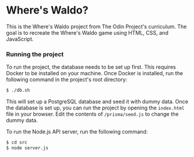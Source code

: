 # Where's Waldo?

This is the Where's Waldo project from The Odin Project's curriculum. The goal is to recreate the Where's Waldo game using HTML, CSS, and JavaScript.

### Running the project

To run the project, the database needs to be set up first. This requires Docker to be installed on your machine. Once Docker is installed, run the following command in the project's root directory:

```bash
$ ./db.sh
```

This will set up a PostgreSQL database and seed it with dummy data. Once the database is set up, you can run the project by opening the `index.html` file in your browser. Edit the contents of `/prisma/seed.js` to change the dummy
data.

To run the Node.js API server, run the following command:

```bash
$ cd src
$ node server.js
```

